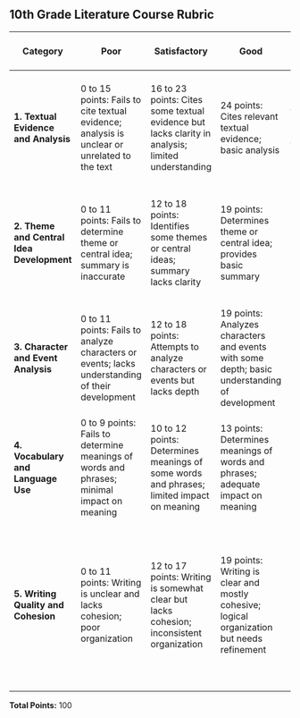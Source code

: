 ## 10th Grade Literature Course Rubric

| Category                                  | Poor                                                                                            | Satisfactory                                                                                      | Good                                                                                                | Excellent                                                                                                                                                                |  Total Possible Points |
|-------------------------------------------|-------------------------------------------------------------------------------------------------|---------------------------------------------------------------------------------------------------|-----------------------------------------------------------------------------------------------------|--------------------------------------------------------------------------------------------------------------------------------------------------------------------------|--------|
| **1. Textual Evidence and Analysis**      | 0 to 15 points: Fails to cite textual evidence; analysis is unclear or unrelated to the text    | 16 to 23 points: Cites some textual evidence but lacks clarity in analysis; limited understanding | 24 points: Cites relevant textual evidence; basic analysis                                          | 25 points: Cites strong and thorough textual evidence; insightful and thorough analysis with clear logical inferences                                                     | 25     |
| **2. Theme and Central Idea Development** | 0 to 11 points: Fails to determine theme or central idea; summary is inaccurate                 | 12 to 18 points: Identifies some themes or central ideas; summary lacks clarity                   | 19 points: Determines theme or central idea; provides basic summary                                 | 20 points: Insightfully analyzes development of themes or central ideas; provides a comprehensive and detailed summary                                                     | 20     |
| **3. Character and Event Analysis**       | 0 to 11 points: Fails to analyze characters or events; lacks understanding of their development | 12 to 18 points: Attempts to analyze characters or events but lacks depth                         | 19 points: Analyzes characters and events with some depth; basic understanding of development       | 20 points: Insightfully analyzes complex characters and events; detailed understanding of their development                                                                | 20     |
| **4. Vocabulary and Language Use**        | 0 to 9 points: Fails to determine meanings of words and phrases; minimal impact on meaning      | 10 to 12 points: Determines meanings of some words and phrases; limited impact on meaning         | 13 points: Determines meanings of words and phrases; adequate impact on meaning                     | 14 to 15 points: Insightfully analyzes word choices; significant impact on meaning, tone, and mood                                                                           | 15     |
| **5. Writing Quality and Cohesion**       | 0 to 11 points: Writing is unclear and lacks cohesion; poor organization                        | 12 to 17 points: Writing is somewhat clear but lacks cohesion; inconsistent organization          | 19 points: Writing is clear and mostly cohesive; logical organization but needs refinement          | 20 points: Writing is exceptionally clear, cohesive, and well-organized; excellent logical progression; masterfully clear and exceptionally well-organized writing        | 20     |

**Total Points:** 100
